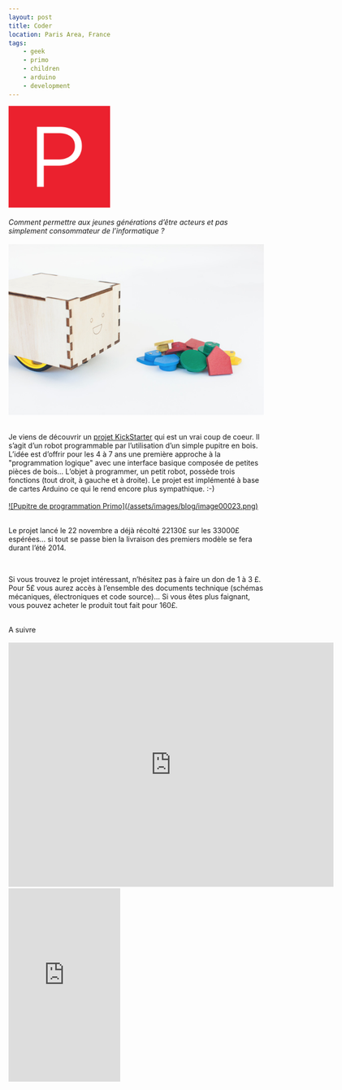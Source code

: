 ```yaml
---
layout: post
title: Coder
location: Paris Area, France
tags:
    - geek
    - primo
    - children
    - arduino
    - development
---
```


<a href="http://primo.io" target="_blank">![Logo Primo.io](/assets/images/blog/image00021.png)</a><br /><br />
<i>Comment permettre aux jeunes générations d’être acteurs et pas simplement consommateur de l’informatique ?</i><br />
<br />
<a href="http://www.kickstarter.com/projects/1039674461/primo-teaching-programming-logic-to-children-age-4">![Robot Primo](/assets/images/blog/image00022.png)</a><br />
<br />
<p>Je viens de découvrir un <a href="http://www.kickstarter.com/projects/1039674461/primo-teaching-programming-logic-to-children-age-4">projet KickStarter</a> qui est un vrai coup de coeur. Il s’agit d’un robot programmable par l’utilisation d’un simple pupitre en bois. L’idée est d’offrir pour les 4 à 7 ans une première approche à la "programmation logique" avec une interface basique composée de petites pièces de bois... L’objet à programmer, un petit robot, possède trois fonctions (tout droit, à gauche et à droite). Le projet est implémenté à base de cartes Arduino ce qui le rend encore plus sympathique. :-)<br />
<br />
<a href="http://www.kickstarter.com/projects/1039674461/primo-teaching-programming-logic-to-children-age-4">![Pupitre de programmation Primo](/assets/images/blog/image00023.png)</a><br />
<br />
<p>Le projet lancé le 22 novembre a déjà récolté 22130£ sur les 33000£ espérées... si tout se passe bien la livraison des premiers modèle se fera durant l’été 2014.</p>
<br />
<p>Si vous trouvez le projet intéressant, n’hésitez pas à faire un don de 1 à 3 £. Pour 5£ vous aurez accès à l’ensemble des documents technique (schémas mécaniques, électroniques et code source)... Si vous êtes plus faignant, vous pouvez acheter le produit tout fait pour 160£.</p>
<br />
A suivre<br />
<br />
<iframe width="640" height="480" src="http://www.kickstarter.com/projects/1039674461/primo-teaching-programming-logic-to-children-age-4/widget/video.html" frameborder="0" scrolling="no"> </iframe>
<br />
<iframe frameborder="0" height="380" scrolling="no" src="http://www.kickstarter.com/projects/1039674461/primo-teaching-programming-logic-to-children-age-4/widget/card.html" width="220"></iframe>
<br />

